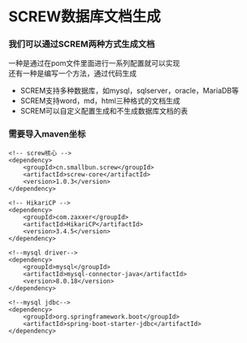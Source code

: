 # SCREW数据库文档生成

### 我们可以通过SCREM两种方式生成文档
一种是通过在pom文件里面进行一系列配置就可以实现   
还有一种是编写一个方法，通过代码生成
* SCREM支持多种数据库，如mysql，sqlserver，oracle，MariaDB等
* SCREM支持word，md，html三种格式的文档生成
* SCREM可以自定义配置生成和不生成数据库文档的表

### 需要导入maven坐标
```
<!-- screw核心 -->
<dependency>
    <groupId>cn.smallbun.screw</groupId>
    <artifactId>screw-core</artifactId>
    <version>1.0.3</version>
</dependency>

<!-- HikariCP -->
<dependency>
    <groupId>com.zaxxer</groupId>
    <artifactId>HikariCP</artifactId>
    <version>3.4.5</version>
</dependency>

<!--mysql driver-->
<dependency>
    <groupId>mysql</groupId>
    <artifactId>mysql-connector-java</artifactId>
    <version>8.0.18</version>
</dependency>

<!--mysql jdbc-->
<dependency>
    <groupId>org.springframework.boot</groupId>
    <artifactId>spring-boot-starter-jdbc</artifactId>
</dependency>
```



